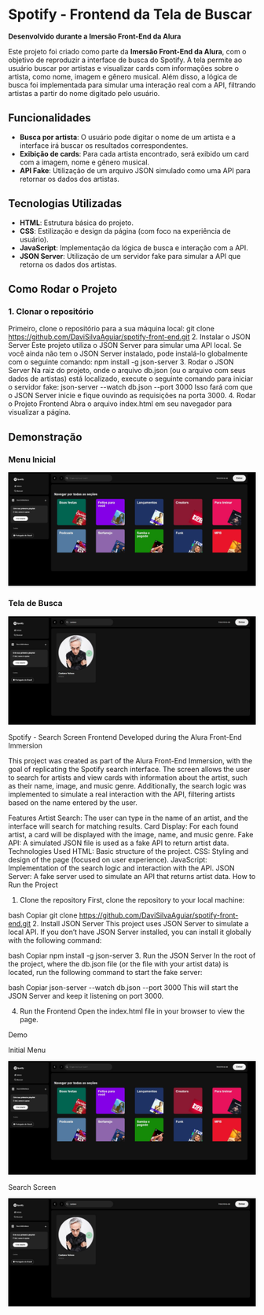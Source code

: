 # Spotify - Frontend da Tela de Buscar

**Desenvolvido durante a Imersão Front-End da Alura**

Este projeto foi criado como parte da **Imersão Front-End da Alura**, com o objetivo de reproduzir a interface de busca do Spotify. A tela permite ao usuário buscar por artistas e visualizar cards com informações sobre o artista, como nome, imagem e gênero musical. Além disso, a lógica de busca foi implementada para simular uma interação real com a API, filtrando artistas a partir do nome digitado pelo usuário.

## Funcionalidades

- **Busca por artista**: O usuário pode digitar o nome de um artista e a interface irá buscar os resultados correspondentes.
- **Exibição de cards**: Para cada artista encontrado, será exibido um card com a imagem, nome e gênero musical.
- **API Fake**: Utilização de um arquivo JSON simulado como uma API para retornar os dados dos artistas.

## Tecnologias Utilizadas

- **HTML**: Estrutura básica do projeto.
- **CSS**: Estilização e design da página (com foco na experiência de usuário).
- **JavaScript**: Implementação da lógica de busca e interação com a API.
- **JSON Server**: Utilização de um servidor fake para simular a API que retorna os dados dos artistas.

## Como Rodar o Projeto

### 1. Clonar o repositório
Primeiro, clone o repositório para a sua máquina local:
git clone https://github.com/DaviSilvaAguiar/spotify-front-end.git
2. Instalar o JSON Server
Este projeto utiliza o JSON Server para simular uma API local. Se você ainda não tem o JSON Server instalado, pode instalá-lo globalmente com o seguinte comando:
npm install -g json-server
3. Rodar o JSON Server
Na raiz do projeto, onde o arquivo db.json (ou o arquivo com seus dados de artistas) está localizado, execute o seguinte comando para iniciar o servidor fake:
json-server --watch db.json --port 3000
Isso fará com que o JSON Server inicie e fique ouvindo as requisições na porta 3000.
4. Rodar o Projeto Frontend
Abra o arquivo index.html em seu navegador para visualizar a página.

## Demonstração

### Menu Inicial

![Menu Inicial](https://github.com/DaviSilvaAguiar/spotify-front-end/raw/main/src/assets/exemplo/MENU%20INICIAL.JPG)


### Tela de Busca

![Busca](https://github.com/DaviSilvaAguiar/spotify-front-end/raw/main/src/assets/exemplo/BUSCA.JPG)

Spotify - Search Screen Frontend
Developed during the Alura Front-End Immersion

This project was created as part of the Alura Front-End Immersion, with the goal of replicating the Spotify search interface. The screen allows the user to search for artists and view cards with information about the artist, such as their name, image, and music genre. Additionally, the search logic was implemented to simulate a real interaction with the API, filtering artists based on the name entered by the user.

Features
Artist Search: The user can type in the name of an artist, and the interface will search for matching results.
Card Display: For each found artist, a card will be displayed with the image, name, and music genre.
Fake API: A simulated JSON file is used as a fake API to return artist data.
Technologies Used
HTML: Basic structure of the project.
CSS: Styling and design of the page (focused on user experience).
JavaScript: Implementation of the search logic and interaction with the API.
JSON Server: A fake server used to simulate an API that returns artist data.
How to Run the Project
1. Clone the repository
First, clone the repository to your local machine:

bash
Copiar
git clone https://github.com/DaviSilvaAguiar/spotify-front-end.git
2. Install JSON Server
This project uses JSON Server to simulate a local API. If you don’t have JSON Server installed, you can install it globally with the following command:

bash
Copiar
npm install -g json-server
3. Run the JSON Server
In the root of the project, where the db.json file (or the file with your artist data) is located, run the following command to start the fake server:

bash
Copiar
json-server --watch db.json --port 3000
This will start the JSON Server and keep it listening on port 3000.

4. Run the Frontend
Open the index.html file in your browser to view the page.

Demo

Initial Menu

![Menu Inicial](https://github.com/DaviSilvaAguiar/spotify-front-end/raw/main/src/assets/exemplo/MENU%20INICIAL.JPG)

Search Screen

![Busca](https://github.com/DaviSilvaAguiar/spotify-front-end/raw/main/src/assets/exemplo/BUSCA.JPG)




